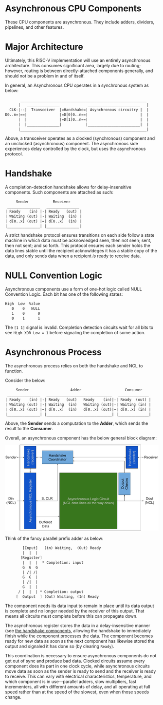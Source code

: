 Asynchronous CPU Components
===========================

These CPU components are asynchronous.  They include adders, dividers,
pipelines, and other features.

# Major Architecture

Ultimately, this RISC-V implementation will use an entirely asynchronous
architecture.  This consumes significant area, largely due to routing;
however, routing is between directly-attached components generally, and
should not be a problem in and of itself.

In general, an Asynchronous CPU operates in a synchronous system as below:
```
       __________________________________________________________
      |   _______________             ________________________   |
  CLK-|--|  Transceiver  |=Handshake=| Asynchronous circuitry |  |
D0..n=|==|               |=D[0]0..n==|                        |  |
      |  |               |=D[1]0..n==|                        |  |
      |  |_______________|           |________________________|  |
      |__________________________________________________________|
```
Above, a transceiver operates as a clocked (synchronous) component and an
unclocked (asynchronous) component.  The asynchronous side experiences delay
controlled by the clock, but uses the asynchronous protocol.

# Handshake

A completion-detection handshake allows for delay-insensitive components.  Such components are attached as such:
```
     Sender           Receiver
 _______________   _______________
| Ready    (in) |-| Ready   (out) |
| Waiting (out) |-| Waiting  (in) |
| d[0..x] (out) |=| d[0..x]  (in) |
|_______________| |_______________|
```
A strict handshake protocol ensures transitions on each side follow a state
machine in which data must be acknowledged seen, then not seen; sent, then
not sent; and so forth.  This protocol ensures each sender holds the data
lines stable until the recipient acknowldeges it has a stable copy of the data,
and only sends data when a recipient *is* ready to receive data.

# NULL Convention Logic

Asynchronous components use a form of one-hot logic called NULL Convention
Logic.  Each bit has one of the following states:

```
High  Low  Value
   0    0   NULL
   1    0      0
   0    1      1
```

The `[1 1]` signal is invalid.  Completion detection circuits wait for all
bits to see `High XOR Low = 1` before signaling the completion of some action.

# Asynchronous Process

The asynchronous process relies on both the handshake and NCL to function.

Consider the below:
```
     Sender                   Adder                    Consumer
 _______________   ______________________________   ______________
| Ready    (in) |-| Ready   (out)   Ready    (in)|-| Ready  (out) |
| Waiting (out) |-| Waiting  (in)   Waiting (out)|-| Waiting (in) |
| d[0..x] (out) |=| d[0..x]  (in)   d[0..x] (out)|=| d[0..x] (in) |
|_______________| |______________________________| |______________|
```
Above, the **Sender** sends a computation to the **Adder**, which sends the
result to the **Consumer**.

Overall, an asynchronous component has the below general block diagram:

![Asynchronous component block diagram](async_component_block_diagram.png)

Think of the fancy parallel prefix adder as below:
```
        [Input]   (in) Waiting,  (Out) Ready
        |  |  |
       [Register]
        |  |  |  * Completion: input
        G  G  G
        | /| /|
        G  G  |
        | /|  |
        G  |  |
      / |  |  | * Completion: output
     [  Output  ] (Out) Waiting, (In) Ready

```
The component needs its data input to remain in place until its data output
is complete and no longer needed by the receiver of this output.  That means
all circuits must complete before this can propagate down.

The asynchronous register stores the data in a delay-insensitive manner (see
[the handshake components](handshake/), allowing the handshake to immediately
finish while the component processes the data.  The component becomes ready
for new data as soon as the next component has likewise stored the output
and signaled it has done so (by clearing `Ready`).

This coordination is necessary to ensure asynchronous components do not get
out of sync and produce bad data.  Clocked circuits assume every component
does its part in one clock cycle, while asynchronous circuits move data as
soon as the sender is ready to send and the receiver is ready to receive.
This can vary with electrical characteristics, temperature, and which
component is in use—parallel adders, slow multipliers, fast incrementers,
all with different amounts of delay, and all operating at full speed rather
than at the speed of the slowest, even when those speeds change.
